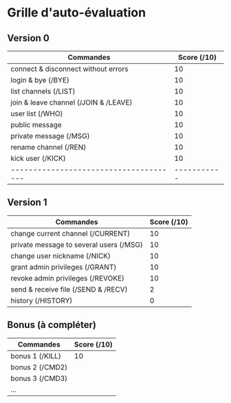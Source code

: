 # Grille d'auto-évaluation

## Version 0

| Commandes                              | Score (/10) |
| -------------------------------------- | ----------- |
| connect & disconnect without errors    |    10       |
| login & bye (/BYE)                     |    10       |
| list channels (/LIST)                  |    10       |
| join & leave channel (/JOIN & /LEAVE)  |    10       |
| user list (/WHO)                       |    10       |
| public message                         |    10       |
| private message (/MSG)                 |    10       |
| rename channel (/REN)                  |    10       |
| kick user (/KICK)                      |    10       |
| -------------------------------------- | ----------- |

## Version 1

| Commandes                               | Score (/10) |
| --------------------------------------- | ----------- |
| change current channel (/CURRENT)       |    	10      |
| private message to several users (/MSG) |    	10      |
| change user nickname (/NICK)            |     10      |
| grant admin privileges (/GRANT)         |     10      |
| revoke admin privileges  (/REVOKE)      |     10      |
| send & receive file (/SEND & /RECV)     |    	2       |
| history (/HISTORY)                      |    	0       |

## Bonus (à compléter)

| Commandes       | Score (/10) |
| --------------- | ----------- |
| bonus 1 (/KILL) |      10     |
| bonus 2 (/CMD2) |             |
| bonus 3 (/CMD3) |             |
| ...             |             |
